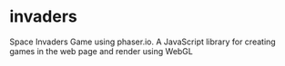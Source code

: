 # invaders
Space Invaders Game using phaser.io. A JavaScript library for creating games in the web page and render using WebGL
